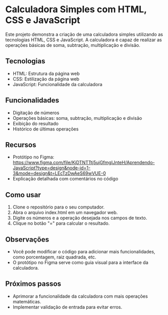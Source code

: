 # Calculadora Simples com HTML, CSS e JavaScript

Este projeto demonstra a criação de uma calculadora simples utilizando as tecnologias HTML, CSS e JavaScript. A calculadora é capaz de realizar as operações básicas de soma, subtração, multiplicação e divisão.

## Tecnologias

- HTML: Estrutura da página web
- CSS: Estilização da página web
- JavaScript: Funcionalidade da calculadora

## Funcionalidades

- Digitação de números
- Operações básicas: soma, subtração, multiplicação e divisão
- Exibição do resultado
- Histórico de últimas operações

## Recursos

- Protótipo no Figma: https://www.figma.com/file/KjDTNTTtj5ujGfmgIJnteH/Aprendendo-JavaScript?type=design&node-id=1-3&mode=design&t=LEcTzDwAeS69wVUE-0
- Explicação detalhada com comentários no código

## Como usar

1. Clone o repositório para o seu computador.
2. Abra o arquivo index.html em um navegador web.
3. Digite os números e a operação desejada nos campos de texto.
4. Clique no botão "=" para calcular o resultado.

## Observações

- Você pode modificar o código para adicionar mais funcionalidades, como porcentagem, raiz quadrada, etc.
- O protótipo no Figma serve como guia visual para a interface da calculadora.

## Próximos passos

- Aprimorar a funcionalidade da calculadora com mais operações matemáticas.
- Implementar validação de entrada para evitar erros.